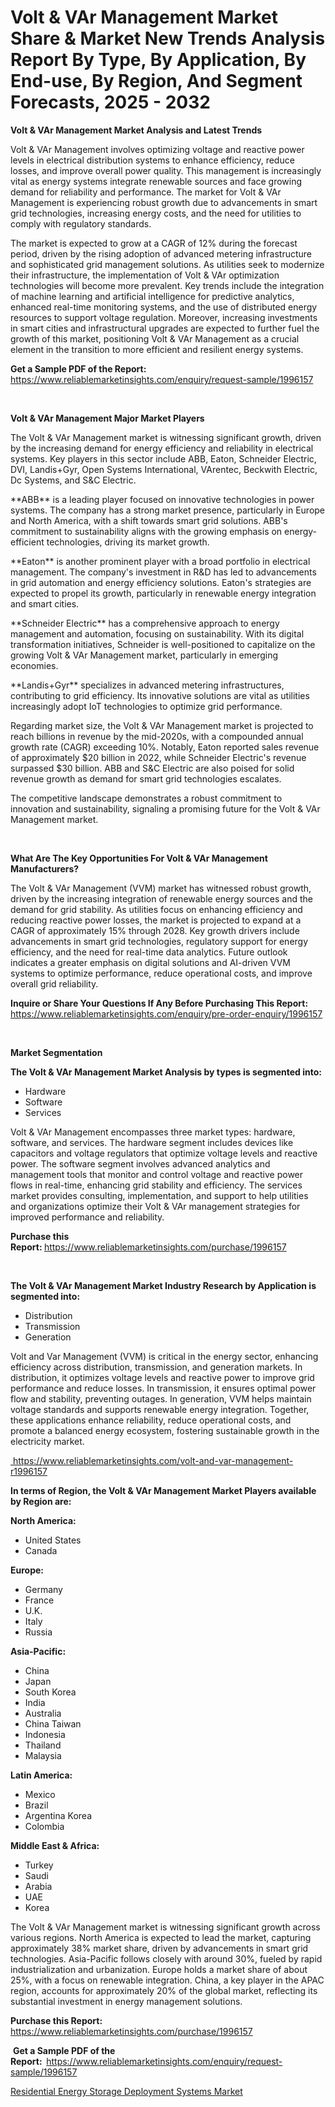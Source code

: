 <p><h1>Volt & VAr Management Market Share & Market New Trends Analysis Report By Type, By Application, By End-use, By Region, And Segment Forecasts, 2025 - 2032</h1></p><p><strong>Volt & VAr Management Market Analysis and Latest Trends</strong></p>
<p><p>Volt & VAr Management involves optimizing voltage and reactive power levels in electrical distribution systems to enhance efficiency, reduce losses, and improve overall power quality. This management is increasingly vital as energy systems integrate renewable sources and face growing demand for reliability and performance. The market for Volt & VAr Management is experiencing robust growth due to advancements in smart grid technologies, increasing energy costs, and the need for utilities to comply with regulatory standards.</p><p>The market is expected to grow at a CAGR of 12% during the forecast period, driven by the rising adoption of advanced metering infrastructure and sophisticated grid management solutions. As utilities seek to modernize their infrastructure, the implementation of Volt & VAr optimization technologies will become more prevalent. Key trends include the integration of machine learning and artificial intelligence for predictive analytics, enhanced real-time monitoring systems, and the use of distributed energy resources to support voltage regulation. Moreover, increasing investments in smart cities and infrastructural upgrades are expected to further fuel the growth of this market, positioning Volt & VAr Management as a crucial element in the transition to more efficient and resilient energy systems.</p></p>
<p><strong>Get a Sample PDF of the Report:&nbsp;</strong> <a href="https://www.reliablemarketinsights.com/enquiry/request-sample/1996157?utm_campaign=1937&utm_medium=2&utm_source=Github&utm_content=ia&utm_term=14022025&utm_id=volt-var-management">https://www.reliablemarketinsights.com/enquiry/request-sample/1996157</a></p>
<p>&nbsp;</p>
<p><strong>Volt & VAr Management Major Market Players</strong></p>
<p><p>The Volt & VAr Management market is witnessing significant growth, driven by the increasing demand for energy efficiency and reliability in electrical systems. Key players in this sector include ABB, Eaton, Schneider Electric, DVI, Landis+Gyr, Open Systems International, VArentec, Beckwith Electric, Dc Systems, and S&C Electric.</p><p>**ABB** is a leading player focused on innovative technologies in power systems. The company has a strong market presence, particularly in Europe and North America, with a shift towards smart grid solutions. ABB's commitment to sustainability aligns with the growing emphasis on energy-efficient technologies, driving its market growth.</p><p>**Eaton** is another prominent player with a broad portfolio in electrical management. The company's investment in R&D has led to advancements in grid automation and energy efficiency solutions. Eaton's strategies are expected to propel its growth, particularly in renewable energy integration and smart cities.</p><p>**Schneider Electric** has a comprehensive approach to energy management and automation, focusing on sustainability. With its digital transformation initiatives, Schneider is well-positioned to capitalize on the growing Volt & VAr Management market, particularly in emerging economies.</p><p>**Landis+Gyr** specializes in advanced metering infrastructures, contributing to grid efficiency. Its innovative solutions are vital as utilities increasingly adopt IoT technologies to optimize grid performance.</p><p>Regarding market size, the Volt & VAr Management market is projected to reach billions in revenue by the mid-2020s, with a compounded annual growth rate (CAGR) exceeding 10%. Notably, Eaton reported sales revenue of approximately $20 billion in 2022, while Schneider Electric's revenue surpassed $30 billion. ABB and S&C Electric are also poised for solid revenue growth as demand for smart grid technologies escalates.</p><p>The competitive landscape demonstrates a robust commitment to innovation and sustainability, signaling a promising future for the Volt & VAr Management market.</p></p>
<p>&nbsp;</p>
<p><strong>What Are The Key Opportunities For Volt & VAr Management Manufacturers?</strong></p>
<p><p>The Volt & VAr Management (VVM) market has witnessed robust growth, driven by the increasing integration of renewable energy sources and the demand for grid stability. As utilities focus on enhancing efficiency and reducing reactive power losses, the market is projected to expand at a CAGR of approximately 15% through 2028. Key growth drivers include advancements in smart grid technologies, regulatory support for energy efficiency, and the need for real-time data analytics. Future outlook indicates a greater emphasis on digital solutions and AI-driven VVM systems to optimize performance, reduce operational costs, and improve overall grid reliability.</p></p>
<p><strong>Inquire or Share Your Questions If Any Before Purchasing This Report:</strong> <a href="https://www.reliablemarketinsights.com/enquiry/pre-order-enquiry/1996157?utm_campaign=1937&utm_medium=2&utm_source=Github&utm_content=ia&utm_term=14022025&utm_id=volt-var-management">https://www.reliablemarketinsights.com/enquiry/pre-order-enquiry/1996157</a></p>
<p>&nbsp;</p>
<p><strong>Market Segmentation</strong></p>
<p><strong>The Volt & VAr Management Market Analysis by types is segmented into:</strong></p>
<p><ul><li>Hardware</li><li>Software</li><li>Services</li></ul></p>
<p><p>Volt & VAr Management encompasses three market types: hardware, software, and services. The hardware segment includes devices like capacitors and voltage regulators that optimize voltage levels and reactive power. The software segment involves advanced analytics and management tools that monitor and control voltage and reactive power flows in real-time, enhancing grid stability and efficiency. The services market provides consulting, implementation, and support to help utilities and organizations optimize their Volt & VAr management strategies for improved performance and reliability.</p></p>
<p><strong>Purchase this Report:&nbsp;</strong><a href="https://www.reliablemarketinsights.com/purchase/1996157?utm_campaign=1937&utm_medium=2&utm_source=Github&utm_content=ia&utm_term=14022025&utm_id=volt-var-management">https://www.reliablemarketinsights.com/purchase/1996157</a></p>
<p>&nbsp;</p>
<p><strong>The Volt & VAr Management Market Industry Research by Application is segmented into:</strong></p>
<p><ul><li>Distribution</li><li>Transmission</li><li>Generation</li></ul></p>
<p><p>Volt and Var Management (VVM) is critical in the energy sector, enhancing efficiency across distribution, transmission, and generation markets. In distribution, it optimizes voltage levels and reactive power to improve grid performance and reduce losses. In transmission, it ensures optimal power flow and stability, preventing outages. In generation, VVM helps maintain voltage standards and supports renewable energy integration. Together, these applications enhance reliability, reduce operational costs, and promote a balanced energy ecosystem, fostering sustainable growth in the electricity market.</p></p>
<p><a href="https://www.reliablemarketinsights.com/volt-and-var-management-r1996157?utm_campaign=1937&utm_medium=2&utm_source=Github&utm_content=ia&utm_term=14022025&utm_id=volt-var-management">&nbsp;https://www.reliablemarketinsights.com/volt-and-var-management-r1996157</a></p>
<p><strong>In terms of Region, the Volt & VAr Management Market Players available by Region are:</strong></p>
<p>
    <p> <strong> North America: </strong>
        <ul>
            <li>United States</li>
            <li>Canada</li>
        </ul>
        </p> 
    <p> <strong> Europe: </strong>
        <ul>
            <li>Germany</li>
            <li>France</li>
            <li>U.K.</li>
            <li>Italy</li>
            <li>Russia</li>
        </ul>
        </p> 
    <p> <strong> Asia-Pacific: </strong>
        <ul>
            <li>China</li>
            <li>Japan</li>
            <li>South Korea</li>
            <li>India</li>
            <li>Australia</li>
            <li>China Taiwan</li>
            <li>Indonesia</li>
            <li>Thailand</li>
            <li>Malaysia</li>
        </ul>
        </p> 
    <p> <strong> Latin America: </strong>
        <ul>
            <li>Mexico</li>
            <li>Brazil</li>
            <li>Argentina Korea</li>
            <li>Colombia</li>
        </ul>
        </p> 
    <p> <strong> Middle East & Africa: </strong>
        <ul>
            <li>Turkey</li>
            <li>Saudi</li>
            <li>Arabia</li>
            <li>UAE</li>
            <li>Korea</li>
        </ul>
    </p>
    </p>
<p><p>The Volt & VAr Management market is witnessing significant growth across various regions. North America is expected to lead the market, capturing approximately 38% market share, driven by advancements in smart grid technologies. Asia-Pacific follows closely with around 30%, fueled by rapid industrialization and urbanization. Europe holds a market share of about 25%, with a focus on renewable integration. China, a key player in the APAC region, accounts for approximately 20% of the global market, reflecting its substantial investment in energy management solutions.</p></p>
<p><strong>Purchase this Report: </strong><a href="https://www.reliablemarketinsights.com/purchase/1996157?utm_campaign=1937&utm_medium=2&utm_source=Github&utm_content=ia&utm_term=14022025&utm_id=volt-var-management">https://www.reliablemarketinsights.com/purchase/1996157</a></p>
<p>&nbsp;<strong>Get a Sample PDF of the Report:&nbsp;&nbsp;</strong><a href="https://www.reliablemarketinsights.com/enquiry/request-sample/1996157?utm_campaign=1937&utm_medium=2&utm_source=Github&utm_content=ia&utm_term=14022025&utm_id=volt-var-management">https://www.reliablemarketinsights.com/enquiry/request-sample/1996157</a></p>
<p><strong></strong></p>
<p><p><a href="https://github.com/bmorecock/Market-Research-Report-List-6/blob/main/residential-energy-storage-deployment-systems-market.md?utm_campaign=1937&utm_medium=2&utm_source=Github&utm_content=ia&utm_term=14022025&utm_id=volt-var-management">Residential Energy Storage Deployment Systems Market</a></p></p>